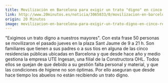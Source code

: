 ```yaml
---
title: Movilización en Barcelona para exigir un trato "digno" en cinco residencias públicas
link: http://www.20minutos.es/noticia/3065833/0/movilizacion-en-barcelona-exigir-trato-digno-cinco-residencias-publicas
origin: 20 Minutos
image: movilizacion-en-barcelona-para-exigir-un-trato-digno-en-cinco-residencias-publicas_s2z1bf
---
```


"Exigimos un trato digno a nuestros mayores". Con esta frase 50 personas se movilizaron el pasado jueves en la plaza Sant Jaume de 9 a 21 h. Son familiares que tienen a sus padres o a sus tíos en alguna de las cinco residencias públicas ubicadas en Barcelona y que desde hace año y medio gestiona la empresa UTE Ingesan, una filial de la Constructora OHL. Todos ellos se quejan de que debido a su gestión falta personal y material, y que las condiciones de higiene no son óptimas. Por ello aseguran que desde hace tiempo los abuelos no están recibiendo un trato digno.
